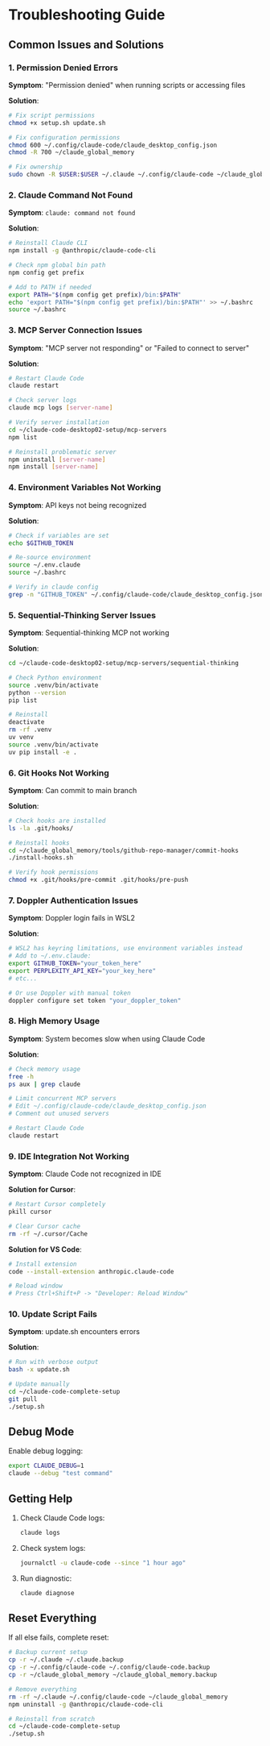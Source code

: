 # Troubleshooting Guide

## Common Issues and Solutions

### 1. Permission Denied Errors

**Symptom**: "Permission denied" when running scripts or accessing files

**Solution**:
```bash
# Fix script permissions
chmod +x setup.sh update.sh

# Fix configuration permissions
chmod 600 ~/.config/claude-code/claude_desktop_config.json
chmod -R 700 ~/claude_global_memory

# Fix ownership
sudo chown -R $USER:$USER ~/.claude ~/.config/claude-code ~/claude_global_memory
```

### 2. Claude Command Not Found

**Symptom**: `claude: command not found`

**Solution**:
```bash
# Reinstall Claude CLI
npm install -g @anthropic/claude-code-cli

# Check npm global bin path
npm config get prefix

# Add to PATH if needed
export PATH="$(npm config get prefix)/bin:$PATH"
echo 'export PATH="$(npm config get prefix)/bin:$PATH"' >> ~/.bashrc
source ~/.bashrc
```

### 3. MCP Server Connection Issues

**Symptom**: "MCP server not responding" or "Failed to connect to server"

**Solution**:
```bash
# Restart Claude Code
claude restart

# Check server logs
claude mcp logs [server-name]

# Verify server installation
cd ~/claude-code-desktop02-setup/mcp-servers
npm list

# Reinstall problematic server
npm uninstall [server-name]
npm install [server-name]
```

### 4. Environment Variables Not Working

**Symptom**: API keys not being recognized

**Solution**:
```bash
# Check if variables are set
echo $GITHUB_TOKEN

# Re-source environment
source ~/.env.claude
source ~/.bashrc

# Verify in claude config
grep -n "GITHUB_TOKEN" ~/.config/claude-code/claude_desktop_config.json
```

### 5. Sequential-Thinking Server Issues

**Symptom**: Sequential-thinking MCP not working

**Solution**:
```bash
cd ~/claude-code-desktop02-setup/mcp-servers/sequential-thinking

# Check Python environment
source .venv/bin/activate
python --version
pip list

# Reinstall
deactivate
rm -rf .venv
uv venv
source .venv/bin/activate
uv pip install -e .
```

### 6. Git Hooks Not Working

**Symptom**: Can commit to main branch

**Solution**:
```bash
# Check hooks are installed
ls -la .git/hooks/

# Reinstall hooks
cd ~/claude_global_memory/tools/github-repo-manager/commit-hooks
./install-hooks.sh

# Verify hook permissions
chmod +x .git/hooks/pre-commit .git/hooks/pre-push
```

### 7. Doppler Authentication Issues

**Symptom**: Doppler login fails in WSL2

**Solution**:
```bash
# WSL2 has keyring limitations, use environment variables instead
# Add to ~/.env.claude:
export GITHUB_TOKEN="your_token_here"
export PERPLEXITY_API_KEY="your_key_here"
# etc...

# Or use Doppler with manual token
doppler configure set token "your_doppler_token"
```

### 8. High Memory Usage

**Symptom**: System becomes slow when using Claude Code

**Solution**:
```bash
# Check memory usage
free -h
ps aux | grep claude

# Limit concurrent MCP servers
# Edit ~/.config/claude-code/claude_desktop_config.json
# Comment out unused servers

# Restart Claude Code
claude restart
```

### 9. IDE Integration Not Working

**Symptom**: Claude Code not recognized in IDE

**Solution for Cursor**:
```bash
# Restart Cursor completely
pkill cursor

# Clear Cursor cache
rm -rf ~/.cursor/Cache
```

**Solution for VS Code**:
```bash
# Install extension
code --install-extension anthropic.claude-code

# Reload window
# Press Ctrl+Shift+P -> "Developer: Reload Window"
```

### 10. Update Script Fails

**Symptom**: update.sh encounters errors

**Solution**:
```bash
# Run with verbose output
bash -x update.sh

# Update manually
cd ~/claude-code-complete-setup
git pull
./setup.sh
```

## Debug Mode

Enable debug logging:
```bash
export CLAUDE_DEBUG=1
claude --debug "test command"
```

## Getting Help

1. Check Claude Code logs:
   ```bash
   claude logs
   ```

2. Check system logs:
   ```bash
   journalctl -u claude-code --since "1 hour ago"
   ```

3. Run diagnostic:
   ```bash
   claude diagnose
   ```

## Reset Everything

If all else fails, complete reset:
```bash
# Backup current setup
cp -r ~/.claude ~/.claude.backup
cp -r ~/.config/claude-code ~/.config/claude-code.backup
cp -r ~/claude_global_memory ~/claude_global_memory.backup

# Remove everything
rm -rf ~/.claude ~/.config/claude-code ~/claude_global_memory
npm uninstall -g @anthropic/claude-code-cli

# Reinstall from scratch
cd ~/claude-code-complete-setup
./setup.sh
```